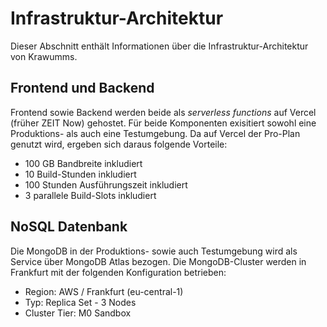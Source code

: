 # Infrastruktur-Architektur
Dieser Abschnitt enthält Informationen über die Infrastruktur-Architektur von Krawumms.

## Frontend und Backend
Frontend sowie Backend werden beide als _serverless functions_ auf Vercel (früher ZEIT Now) gehostet.
Für beide Komponenten exisitiert sowohl eine Produktions- als auch eine Testumgebung.
Da auf Vercel der Pro-Plan genutzt wird, ergeben sich daraus folgende Vorteile:
* 100 GB Bandbreite inkludiert
* 10 Build-Stunden inkludiert
* 100 Stunden Ausführungszeit inkludiert
* 3 parallele Build-Slots inkludiert

## NoSQL Datenbank
Die MongoDB in der Produktions- sowie auch Testumgebung wird als Service über MongoDB Atlas bezogen.
Die MongoDB-Cluster werden in Frankfurt mit der folgenden Konfiguration betrieben:
* Region: AWS / Frankfurt (eu-central-1)
* Typ: Replica Set - 3 Nodes
* Cluster Tier: M0 Sandbox